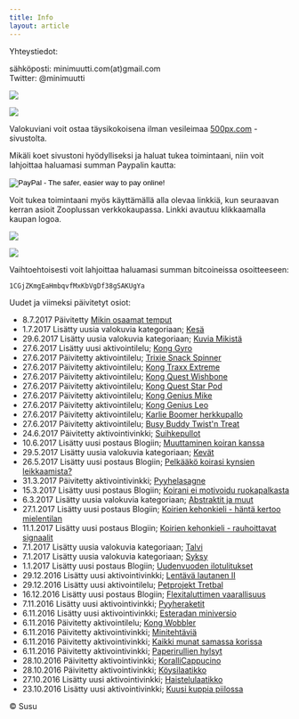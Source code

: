 ```yaml
---
title: Info
layout: article
---
```


Yhteystiedot:

sähköposti: minimuutti.com(at)gmail.com<br/>
Twitter: @minimuutti

[![](https://dl.dropboxusercontent.com/sh/ea1wtnz7z734o12/AADN3gQnG6WMsOFYQTpumxJda/muut/Twitter%20logo_40.jpg)](https://twitter.com/minimuutti)

![](https://lh3.googleusercontent.com/rUi_U-5Iu5bgA0h60ykYVrw8kV3k10DMccmLkt_t2Vs=w245)

Valokuviani voit ostaa täysikokoisena ilman vesileimaa [500px.com](https://500px.com/search?q=minimuutticom&type=market) -sivustolta.

Mikäli koet sivustoni hyödylliseksi ja haluat tukea toimintaani, niin voit lahjoittaa haluamasi summan Paypalin kautta:

<p>
<form action="https://www.paypal.com/cgi-bin/webscr" method="post" target="_top">
<input type="hidden" name="cmd" value="_s-xclick">
<input type="hidden" name="hosted_button_id" value="GBYSCQHGRBAT4">
<input type="image" src="https://www.paypalobjects.com/en_US/i/btn/btn_donateCC_LG.gif" border="0" name="submit" alt="PayPal - The safer, easier way to pay online!">
<img alt="" border="0" src="https://www.paypalobjects.com/en_US/i/scr/pixel.gif" width="1" height="1">
</form>
</p>

Voit tukea toimintaani myös käyttämällä alla olevaa linkkiä, kun seuraavan kerran asioit Zooplussan verkkokaupassa. Linkki avautuu klikkaamalla kaupan logoa.

![](https://dl.dropboxusercontent.com/sh/ea1wtnz7z734o12/AABJ4id2qnwExeeaa1empjHfa/muut/matkassa%20mukana.jpg)

[![](https://lh3.googleusercontent.com/MKwfsbFq7uu2wQQcpBMKzbeTWG_X6GHIw91FFzQ2LGw=w447)](http://clk.tradedoubler.com/click?p(210840)a(2526211)g(19927404)url(http://www.zooplus.fi/))

Vaihtoehtoisesti voit lahjoittaa haluamasi summan bitcoineissa osoitteeseen:

	1CGjZKmgEaHmbqvfMxKbVgDf38gSAKUgYa

Uudet ja viimeksi päivitetyt osiot:

* 8.7.2017 Päivitetty [Mikin osaamat temput](/temput/mikin-osaamat-temput/)
* 1.7.2017 Lisätty uusia valokuvia kategoriaan; [Kesä](/valokuvaus/luontokuvat/kesa/)
* 29.6.2017 Lisätty uusia valokuvia kategoriaan; [Kuvia Mikistä](/valokuvaus/kuvia-mikista/)
* 27.6.2017 Lisätty uusi aktivointilelu; [Kong Gyro](/aktivointilelut/kong-gyro/)
* 27.6.2017 Päivitetty aktivointilelu; [Trixie Snack Spinner](/aktivointilelut/trixie-snack-spinner/)
* 27.6.2017 Päivitetty aktivointilelu; [Kong Traxx Extreme](/aktivointilelut/kong-traxx-extreme/)
* 27.6.2017 Päivitetty aktivointilelu; [Kong Quest Wishbone](/aktivointilelut/kong-quest-wishbone/)
* 27.6.2017 Päivitetty aktivointilelu; [Kong Quest Star Pod](/aktivointilelut/kong-quest-star-pod/)
* 27.6.2017 Päivitetty aktivointilelu; [Kong Genius Mike](/aktivointilelut/kong-genius-mike/)
* 27.6.2017 Päivitetty aktivointilelu; [Kong Genius Leo](/aktivointilelut/kong-genius-leo/)
* 27.6.2017 Päivitetty aktivointilelu; [Karlie Boomer herkkupallo](/aktivointilelut/karlie-boomer-herkkupallo/)
* 27.6.2017 Päivitetty aktivointilelu; [Busy Buddy Twist'n Treat](/aktivointilelut/busy-buddy-twistn-treat/)
* 24.6.2017 Päivitetty aktivointivinkki; [Suihkepullot](/aktivointi/suihkepullot/)
* 10.6.2017 Lisätty uusi postaus Blogiin; [Muuttaminen koiran kanssa](/blogi/muuttaminen-koiran-kanssa/)
* 29.5.2017 Lisätty uusia valokuvia kategoriaan; [Kevät](/valokuvaus/luontokuvat/kevat/)
* 26.5.2017 Lisätty uusi postaus Blogiin; [Pelkääkö koirasi kynsien leikkaamista?](/blogi/pelkaako-koirasi-kynsien-leikkaamista/)
* 31.3.2017 Päivitetty aktivointivinkki; [Pyyhelasagne](/aktivointi/pyyhelasagne/)
* 15.3.2017 Lisätty uusi postaus Blogiin; [Koirani ei motivoidu ruokapalkasta](/blogi/koirani-ei-motivoidu-ruokapalkasta/)
* 6.3.2017 Lisätty uusia valokuvia kategoriaan; [Abstraktit ja muut](/valokuvaus/abstraktit-muut/)
* 27.1.2017 Lisätty uusi postaus Blogiin; [Koirien kehonkieli - häntä kertoo mielentilan](/blogi/koirien-kehonkieli-hanta-kertoo-mielentilan/)
* 11.1.2017 Lisätty uusi postaus Blogiin; [Koirien kehonkieli - rauhoittavat signaalit](/blogi/koirien-kehonkieli-rauhoittavat-signaalit/)
* 7.1.2017 Lisätty uusia valokuvia kategoriaan; [Talvi](/valokuvaus/luontokuvat/talvi/)
* 7.1.2017 Lisätty uusia valokuvia kategoriaan; [Syksy](/valokuvaus/luontokuvat/syksy/)
* 1.1.2017 Lisätty uusi postaus Blogiin; [Uudenvuoden ilotulitukset](/blogi/uudenvuoden-ilotulitukset/)
* 29.12.2016 Lisätty uusi aktivointivinkki; [Lentävä lautanen II](/aktivointi/lentava-lautanen-ii/)
* 29.12.2016 Lisätty uusi aktivointilelu; [Petprojekt Tretbal](/aktivointilelut/petprojekt-tretbal/)
* 16.12.2016 Lisätty uusi postaus Blogiin; [Flexitaluttimen vaarallisuus](/blogi/flexitaluttimen-vaarallisuus/)
* 7.11.2016 Lisätty uusi aktivointivinkki; [Pyyheraketit](/aktivointi/pyyheraketit/)
* 6.11.2016 Lisätty uusi aktivointivinkki; [Esteradan miniversio](/aktivointi/esteradan-miniversio/)
* 6.11.2016 Päivitetty aktivointilelu; [Kong Wobbler](/aktivointilelut/kong-wobbler/)
* 6.11.2016 Päivitetty aktivointivinkki; [Minitehtäviä](/aktivointi/minitehtavia/)
* 6.11.2016 Päivitetty aktivointivinkki; [Kaikki munat samassa korissa](/aktivointi/kaikki-munat-samassa-korissa/)
* 6.11.2016 Päivitetty aktivointivinkki; [Paperirullien hylsyt](/aktivointi/paperirullien-hylsyt/)
* 28.10.2016 Päivitetty aktivointivinkki; [KoralliCappucino](/aktivointi/korallicappuccino/)
* 28.10.2016 Päivitetty aktivointivinkki; [Köysilaatikko](/aktivointi/koysilaatikko/)
* 27.10.2016 Lisätty uusi aktivointivinkki; [Haistelulaatikko](/aktivointi/haistelulaatikko/)
* 23.10.2016 Lisätty uusi aktivointivinkki; [Kuusi kuppia piilossa](/aktivointi/kuusi-kuppia-piilossa/)

© Susu
